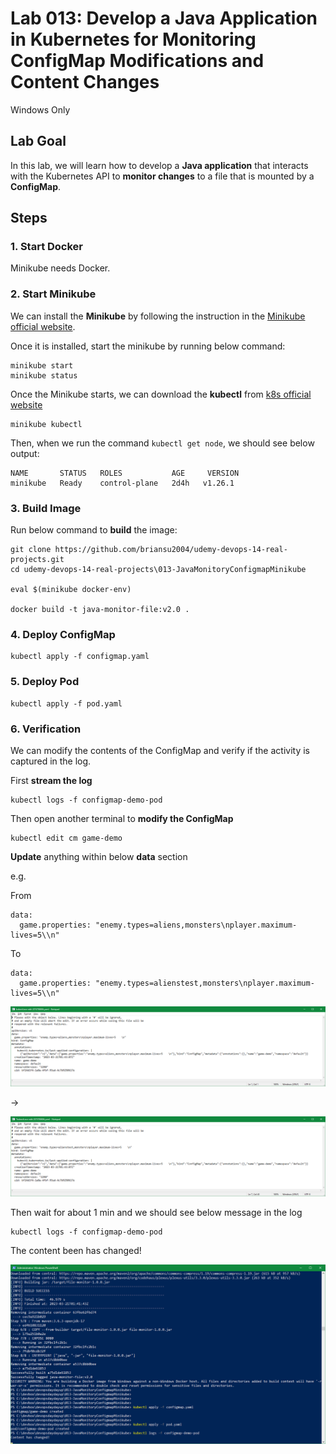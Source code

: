 # Lab 013: Develop a Java Application in Kubernetes for Monitoring ConfigMap Modifications and Content Changes

Windows Only

## Lab Goal

In this lab, we will learn how to develop a **Java application** that interacts with the Kubernetes API to **monitor changes** to a file that is mounted by a **ConfigMap**.

## Steps

### 1. Start Docker

Minikube needs Docker.

### 2. Start Minikube

We can install the **Minikube** by following the instruction in the [Minikube official website](https://minikube.sigs.k8s.io/docs/start/).

Once it is installed, start the minikube by running below command:

```dos
minikube start
minikube status
```

Once the Minikube starts, we can download the **kubectl** from [k8s official website](https://kubernetes.io/docs/tasks/tools/)

```dos
minikube kubectl
```

Then, when we run the command `kubectl get node`, we should see below output:

```dos
NAME       STATUS   ROLES           AGE     VERSION
minikube   Ready    control-plane   2d4h   v1.26.1
```

### 3. Build Image

Run below command to **build** the image:

```dos
git clone https://github.com/briansu2004/udemy-devops-14-real-projects.git
cd udemy-devops-14-real-projects\013-JavaMonitoryConfigmapMinikube

eval $(minikube docker-env)

docker build -t java-monitor-file:v2.0 .
```

### 4. Deploy ConfigMap

```dos
kubectl apply -f configmap.yaml
```

### 5. Deploy Pod

```dos
kubectl apply -f pod.yaml
```

### 6. Verification

We can modify the contents of the ConfigMap and verify if the activity is captured in the log.

First **stream the log**

```dos
kubectl logs -f configmap-demo-pod
```

Then open another terminal to **modify the ConfigMap**

```dos
kubectl edit cm game-demo
```

**Update** anything within below **data** section

e.g.

From

```dos
data:
  game.properties: "enemy.types=aliens,monsters\nplayer.maximum-lives=5\\n"
```

To

```dos
data:
  game.properties: "enemy.types=alienstest,monsters\nplayer.maximum-lives=5\\n"
```

![1679363205929](image/01_Y_WindowsOnly/1679363205929.png)

->

![1679363245390](image/01_Y_WindowsOnly/1679363245390.png)

Then wait for about 1 min and we should see below message in the log

```dos
kubectl logs -f configmap-demo-pod
```

The content been has changed!

![1679363428176](image/01_Y_WindowsOnly/1679363428176.png)
